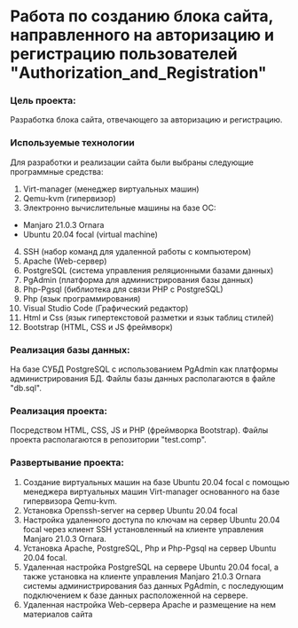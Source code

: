 # Работа по созданию блока сайта, направленного на авторизацию и регистрацию пользователей "Authorization_and_Registration"

### Цель проекта:
Разработка блока сайта, отвечающего за авторизацию и регистрацию.

### Используемые технологии
Для разработки и реализации сайта были выбраны следующие программные средства:
1) Virt-manager (менеджер виртуальных машин)
2) Qemu-kvm (гипервизор)
3) Электронно вычислительные машины на базе ОС:
  - Manjaro 21.0.3 Ornara
  - Ubuntu 20.04 focal (virtual machine)
4) SSH (набор команд для удаленной работы с компьютером)
5) Apache (Web-сервер)
6) PostgreSQL (система управления реляционными базами данных)
7) PgAdmin (платформа для администрирования базы данных)
8) Php-Pgsql (библиотека для связи PHP с PostgreSQL)
9) Php (язык программирования)
10) Visual Studio Code (Графический редактор)
11) Html и Сss (язык гипертекстовой разметки и язык таблиц стилей)
12) Bootstrap (HTML, CSS и JS фреймворк)

### Реализация базы данных:
На базе СУБД PostgreSQL с использованием PgAdmin как платформы администрирования БД. Файлы базы данных располагаются в файле "db.sql".

### Реализация проекта:
Посредством HTML, CSS, JS и PHP (фреймворка Bootstrap). Файлы проекта располагаются в репозитории "test.comp".

### Развертывание проекта:
1) Создание виртуальных машин на базе Ubuntu 20.04 focal с помощью менеджера виртуальных машин Virt-manager основанного на базе гипервизора Qemu-kvm.
2) Установка Openssh-server на сервер Ubuntu 20.04 focal
3) Настройка удаленного доступа по ключам на сервер Ubuntu 20.04 focal через клиент SSH установленный на клиенте управления Manjaro 21.0.3 Ornara.
4) Установка Apache, PostgreSQL, Php и Php-Pgsql на сервер Ubuntu 20.04 focal.
5) Удаленная настройка PostgreSQL на сервере Ubuntu 20.04 focal, а также установка на клиенте управления Manjaro 21.0.3 Ornara системы администрирования баз данных PgAdmin, с последующим подключением к базе данных расположенной на сервере.
6) Удаленная настройка Web-сервера Apache и размещение на нем материалов сайта
